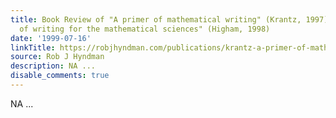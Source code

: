 ```yaml
---
title: Book Review of "A primer of mathematical writing" (Krantz, 1997) and "Handbook
  of writing for the mathematical sciences" (Higham, 1998)
date: '1999-07-16'
linkTitle: https://robjhyndman.com/publications/krantz-a-primer-of-mathematical-writing-higham-handbook-of-writing-for-the-mathematical-sciences/
source: Rob J Hyndman
description: NA ...
disable_comments: true
---
```

NA ...